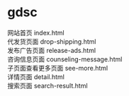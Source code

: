 # gdsc
网站首页  index.html  
代发货页面  drop-shipping.html  
发布广告页面  release-ads.html  
咨询信息页面 counseling-message.html  
子页面查看更多页面  see-more.html  
详情页面  detail.html  
搜索页面  search-result.html  
